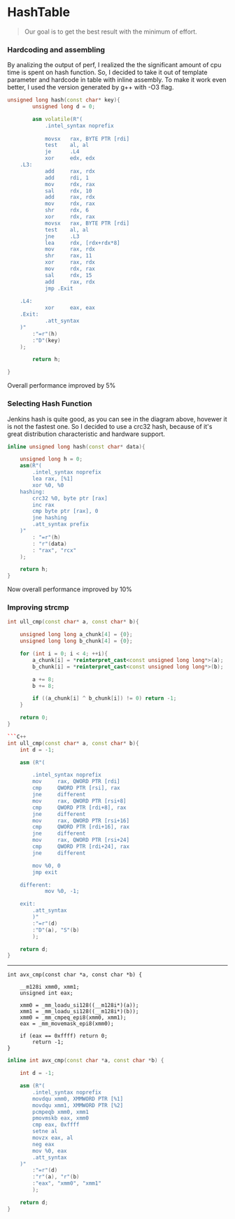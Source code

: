 # HashTable
> Our goal is to get the best result with the minimum of effort.

### Hardcoding and assembling
By analizing the output of perf, I realized the the significant amount of cpu time is spent on hash function. So, I decided to take it out of template parameter and hardcode in table with inline assembly. To make it work even better, I used the version generated by g++ with -O3 flag.
```C++
unsigned long hash(const char* key){
        unsigned long d = 0;

        asm volatile(R"(
            .intel_syntax noprefix
    
            movsx   rax, BYTE PTR [rdi]
            test    al, al
            je      .L4
            xor     edx, edx
    .L3:
            add     rax, rdx
            add     rdi, 1
            mov     rdx, rax
            sal     rdx, 10
            add     rax, rdx
            mov     rdx, rax
            shr     rdx, 6
            xor     rdx, rax
            movsx   rax, BYTE PTR [rdi]
            test    al, al
            jne     .L3
            lea     rdx, [rdx+rdx*8]
            mov     rax, rdx
            shr     rax, 11
            xor     rax, rdx
            mov     rdx, rax
            sal     rdx, 15
            add     rax, rdx
            jmp .Exit
    
    .L4:
            xor     eax, eax
    .Exit:
            .att_syntax
    )"
        :"=r"(h)
        :"D"(key)
    );

        return h;

}
```
Overall performance improved by 5%

### Selecting Hash Function
Jenkins hash is quite good, as you can see in the diagram above, hovewer it is not the fastest one. So I decided to use a crc32 hash, because of it's great distribution characteristic and hardware support.
```C++
inline unsigned long hash(const char* data){

    unsigned long h = 0;
    asm(R"(
        .intel_syntax noprefix
        lea rax, [%1]
        xor %0, %0
    hashing:
        crc32 %0, byte ptr [rax]
        inc rax
        cmp byte ptr [rax], 0
        jne hashing
        .att_syntax prefix
    )"
        : "=r"(h)
        : "r"(data)
        : "rax", "rcx"
	);    

    return h;
}

```
Now overall performance improved by 10%

### Improving strcmp
```C++
int ull_cmp(const char* a, const char* b){

	unsigned long long a_chunk[4] = {0};
	unsigned long long b_chunk[4] = {0};

	for (int i = 0; i < 4; ++i){
		a_chunk[i] = *reinterpret_cast<const unsigned long long*>(a);
		b_chunk[i] = *reinterpret_cast<const unsigned long long*>(b);

		a += 8;
		b += 8;

		if ((a_chunk[i] ^ b_chunk[i]) != 0) return -1;
	}

	return 0;
}

```C++
int ull_cmp(const char* a, const char* b){
    int d = -1;

    asm (R"(

        .intel_syntax noprefix
        mov     rax, QWORD PTR [rdi]
        cmp     QWORD PTR [rsi], rax
        jne     different 
        mov     rax, QWORD PTR [rsi+8]
        cmp     QWORD PTR [rdi+8], rax
        jne     different 
        mov     rax, QWORD PTR [rsi+16]
        cmp     QWORD PTR [rdi+16], rax
        jne     different 
        mov     rax, QWORD PTR [rsi+24]
        cmp     QWORD PTR [rdi+24], rax
        jne     different 

        mov %0, 0
        jmp exit

    different:
            mov %0, -1;

    exit:
        .att_syntax
        )"
        :"=r"(d)
        :"D"(a), "S"(b)
        );

    return d;
}
```
---
```C+++
int avx_cmp(const char *a, const char *b) {

    __m128i xmm0, xmm1;
    unsigned int eax;

    xmm0 = _mm_loadu_si128((__m128i*)(a));
    xmm1 = _mm_loadu_si128((__m128i*)(b));
    xmm0 = _mm_cmpeq_epi8(xmm0, xmm1);
    eax = _mm_movemask_epi8(xmm0);

    if (eax == 0xffff) return 0;
        return -1; 
}
```

```C++
inline int avx_cmp(const char *a, const char *b) {

    int d = -1;

    asm (R"(
        .intel_syntax noprefix
        movdqu xmm0, XMMWORD PTR [%1]
        movdqu xmm1, XMMWORD PTR [%2]
        pcmpeqb xmm0, xmm1
        pmovmskb eax, xmm0
        cmp eax, 0xffff
        setne al
        movzx eax, al
        neg eax
        mov %0, eax
        .att_syntax
    )"
        :"=r"(d)
        :"r"(a), "r"(b)
        :"eax", "xmm0", "xmm1"
        );

    return d;
}
```
